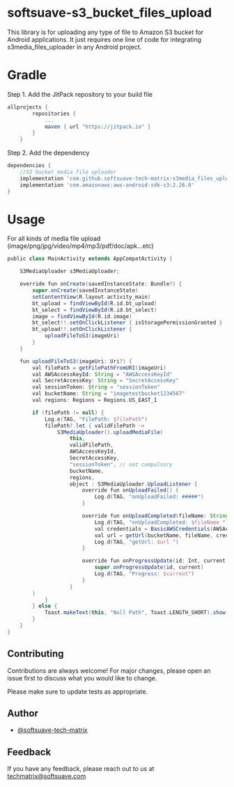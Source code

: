 # softsuave-s3_bucket_files_upload
This library is for uploading any type of file to Amazon S3 bucket for Android applications. 
It just requires one line of code for integrating s3media_files_uploader in any Android project.

# Gradle

Step 1. Add the JitPack repository to your build file
```groovy
allprojects {
        repositories {
            ...
            maven { url "https://jitpack.io" }
        }
    }
```
Step 2. Add the dependency
```groovy
dependencies {
    //S3 bucket media file uploader
    implementation 'com.github.softsuave-tech-matrix:s3media_files_uploader:1.0.1'
    implementation 'com.amazonaws:aws-android-sdk-s3:2.26.0'
}
```
 # Usage

For all kinds of media file upload (image/png/jpg/video/mp4/mp3/pdf/doc/apk...etc)
```groovy
public class MainActivity extends AppCompatActivity {

    S3MediaUploader s3MediaUploader;

    override fun onCreate(savedInstanceState: Bundle?) {
        super.onCreate(savedInstanceState)
        setContentView(R.layout.activity_main)
        bt_upload = findViewById(R.id.bt_upload)
        bt_select = findViewById(R.id.bt_select)
        image = findViewById(R.id.image)
        bt_select!!.setOnClickListener { isStoragePermissionGranted }
        bt_upload!!.setOnClickListener {
            uploadFileToS3(imageUri)
        }
    }

    fun uploadFileToS3(imageUri: Uri?) {
        val filePath = getFilePathFromURI(imageUri)
        val AWSAccessKeyId: String = "AWSAccessKeyId"
        val SecretAccessKey: String = "SecretAccessKey"
        val sessionToken: String = "sessionToken"
        val bucketName: String = "imagetestbucket1234567"
        val regions: Regions = Regions.US_EAST_1

        if (filePath != null) {
            Log.e(TAG, "FilePath: $filePath")
            filePath?.let { validFilePath ->
                S3MediaUploader().uploadMediaFile(
                    this,
                    validFilePath,
                    AWSAccessKeyId,
                    SecretAccessKey,
                    "sessionToken", // not compulsory
                    bucketName,
                    regions,
                    object : S3MediaUploader.UploadListener {
                        override fun onUploadFailed() {
                            Log.d(TAG, "onUploadFailed: #####")
                        }

                        override fun onUploadCompleted(fileName: String?) {
                            Log.d(TAG, "onUploadCompleted: $fileName ")
                            val credentials = BasicAWSCredentials(AWSAccessKeyId, SecretAccessKey)
                            val url = getUrl(bucketName, fileName, credentials)
                            Log.d(TAG, "getUrl: $url ")
                        }

                        override fun onProgressUpdate(id: Int, current: Int) {
                            super.onProgressUpdate(id, current)
                            Log.d(TAG, "Progress: $current")
                        }
                    }
		)
            }
        } else {
            Toast.makeText(this, "Null Path", Toast.LENGTH_SHORT).show()
        }
    }
}
```
## Contributing

Contributions are always welcome! For major changes, please open an issue first
to discuss what you would like to change.

Please make sure to update tests as appropriate.

## Author

- [@softsuave-tech-matrix](https://github.com/softsuave-tech-matrix)

## Feedback

If you have any feedback, please reach out to us at techmatrix@softsuave.com

